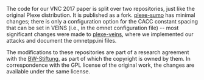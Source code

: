 
The code for our VNC 2017 paper is split over two repositories, just like the original Plexe distribution. It is published as a fork.
[plexe-sumo](https://github.com/vs-uulm/plexe-sumo/tree/vnc2017-cacc-attack-analysis) has minimal changes; there is only a configuration option for the CACC constant spacing that can be set in VEINS (i.e., in the omnet configuration file) -- most significant changes were made to [plexe-veins](https://github.com/vs-uulm/plexe-veins/tree/vnc2017-cacc-attack-analysis), where we implemented our attacks and document the omnetpp.ini files.

The modifications to these repositories are part of a research agreement with the [BW-Stiftung](https://www.bwstiftung.de), as part of which the copyright is owned by them. In correspondence with the GPL license of the original work, the changes are available under the same license.

